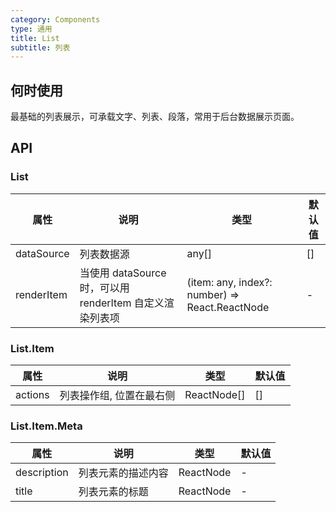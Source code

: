 ```yaml
---
category: Components
type: 通用
title: List
subtitle: 列表
---
```


## 何时使用

最基础的列表展示，可承载文字、列表、段落，常用于后台数据展示页面。

## API

### List

| 属性 | 说明 | 类型 | 默认值 |
| --- | --- | ---  | ---   |
| dataSource | 列表数据源 | any[] | [] |
| renderItem | 当使用 dataSource 时，可以用 renderItem 自定义渲染列表项 | (item: any, index?: number) => React.ReactNode | - |

### List.Item

| 属性 | 说明 | 类型 | 默认值 |
| --- | --- | ---  | ---   |
| actions | 列表操作组, 位置在最右侧 | ReactNode[] | [] |

### List.Item.Meta

| 属性 | 说明 | 类型 | 默认值 |
| --- | --- | ---  | ---   |
| description | 列表元素的描述内容 | ReactNode | - |
| title | 列表元素的标题 | ReactNode | - |
